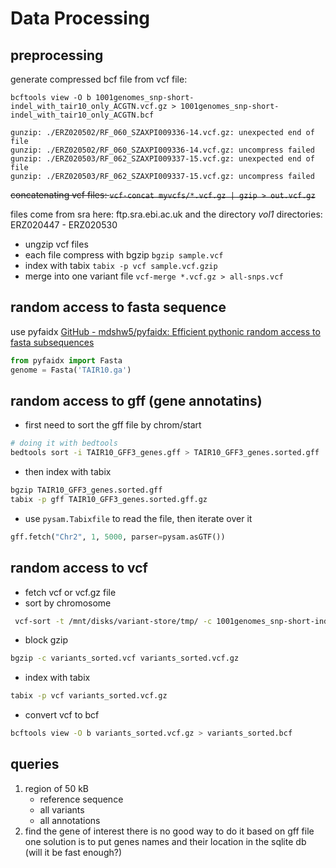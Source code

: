 # Data Processing

## preprocessing
generate compressed bcf file from vcf file:
```
bcftools view -O b 1001genomes_snp-short-indel_with_tair10_only_ACGTN.vcf.gz > 1001genomes_snp-short-indel_with_tair10_only_ACGTN.bcf

gunzip: ./ERZ020502/RF_060_SZAXPI009336-14.vcf.gz: unexpected end of file
gunzip: ./ERZ020502/RF_060_SZAXPI009336-14.vcf.gz: uncompress failed
gunzip: ./ERZ020503/RF_062_SZAXPI009337-15.vcf.gz: unexpected end of file
gunzip: ./ERZ020503/RF_062_SZAXPI009337-15.vcf.gz: uncompress failed
```

~~concatenating vcf files:
`vcf-concat myvcfs/*.vcf.gz | gzip > out.vcf.gz`~~

files come from sra here:
ftp.sra.ebi.ac.uk
and the directory _vol1_
directories: ERZ020447 - ERZ020530


* ungzip vcf files
* each file compress with bgzip
`bgzip sample.vcf`
* index with tabix
`tabix -p vcf sample.vcf.gzip`
* merge into one variant file
`vcf-merge *.vcf.gz > all-snps.vcf`


## random access to fasta sequence
use pyfaidx
[GitHub - mdshw5/pyfaidx: Efficient pythonic random access to fasta subsequences](https://github.com/mdshw5/pyfaidx)
```py
from pyfaidx import Fasta
genome = Fasta('TAIR10.ga')

```

## random access to gff (gene annotatins)
* first need to sort the gff file by chrom/start
```sh
# doing it with bedtools
bedtools sort -i TAIR10_GFF3_genes.gff > TAIR10_GFF3_genes.sorted.gff
```

* then index with tabix
```sh
bgzip TAIR10_GFF3_genes.sorted.gff 
tabix -p gff TAIR10_GFF3_genes.sorted.gff.gz
```

* use `pysam.Tabixfile` to read the file, then iterate over it
```py
gff.fetch("Chr2", 1, 5000, parser=pysam.asGTF())
```

## random access to vcf
* fetch vcf or vcf.gz file
* sort by chromosome
```sh
 vcf-sort -t /mnt/disks/variant-store/tmp/ -c 1001genomes_snp-short-indel_with_tair10_only_ACGTN.vcf.gz > variants_sorted.vcf
```
* block gzip
```sh
bgzip -c variants_sorted.vcf variants_sorted.vcf.gz
```
* index with tabix
```sh
tabix -p vcf variants_sorted.vcf.gz
```
* convert vcf to bcf
```sh
bcftools view -O b variants_sorted.vcf.gz > variants_sorted.bcf
```

## queries
1. region of 50 kB 
	* reference sequence
	* all variants
	* all annotations
2. find the gene of interest
there is no good way to do it based on gff file
one solution is to put genes names and their location in the sqlite db (will it be fast enough?)

